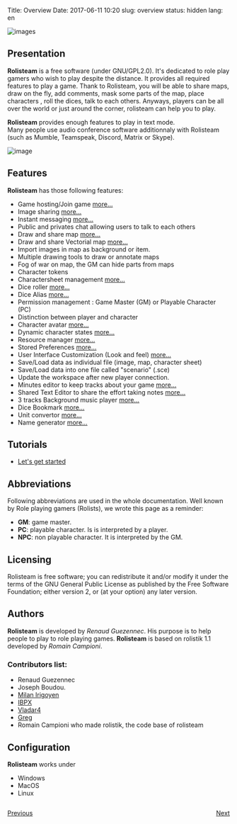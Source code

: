 Title: Overview
Date: 2017-06-11 10:20
slug: overview
status: hidden
lang: en

![images]({static}/images/logo_rolisteam.png)

## Presentation

**Rolisteam** is a free software (under GNU/GPL2.0). It's dedicated to role play gamers who wish to play despite the distance. 
It provides all required features to play a game. 
Thank to Rolisteam, you will be able to share maps, draw on the fly, add comments, mask some parts of the map, place characters , roll the dices, talk to each others. 
Anyways, players can be all over the world or just around the corner, rolisteam can help you to play.

**Rolisteam** provides enough features to play in text mode.  
Many people use audio conference software additionnaly with Rolisteam (such as Mumble, Teamspeak, Discord, Matrix or Skype).

![image]({static}/images/charactersheet2.jpg)

## Features

**Rolisteam** has those following features:

-   Game hosting/Join game [more…]({filename}03_firststeps.md)
-   Image sharing [more…]({filename}15_images.md)
-   Instant messaging [more…]({filename}09_chat.md)
-   Public and privates chat allowing users to talk to each others
-   Draw and share map [more…]({filename}16_maps.md)
-   Draw and share Vectorial map [more…]({filename}17_VectorialMap.md)
-   Import images in map as background or item. 
-   Multiple drawing tools to draw or annotate maps
-   Fog of war on map, the GM can hide parts from maps
-   Character tokens
-   Charactersheet management [more…]({filename}20_charactersheet.md)
-   Dice roller [more…]({filename}21_dice_roller.md)
-   Dice Alias [more…]({filename}22_preferences.md)
-   Permission management : Game Master (GM) or Playable Character (PC)
-   Distinction between player and character
-   Character avatar [more…]({filename}08_connected_players.md)
-   Dynamic character states [more…]({filename}22_preferences.md)
-   Resource manager [more…]({filename}10_resources.md)
-   Stored Preferences [more…]({filename}22_preferences.md)
-   User Interface Customization (Look and feel) [more…]({filename}23_look_and_feel.md)
-   Save/Load data as individual file (image, map, character sheet)
-   Save/Load data into one file called "scenario" (.sce)
-   Update the workspace after new player connection.
-   Minutes editor to keep tracks about your game [more…]({filename}18_minutes_editor.md)
-   Shared Text Editor to share the effort taking notes [more…]({filename}19_sharedNotes.md)
-   3 tracks Background music player [more…]({filename}14_music.md)
-   Dice Bookmark [more…]({filename}13_dicebookmark.md)
-   Unit convertor [more…]({filename}12_unitConverter.md)
-   Name generator [more…]({filename}11_nameGenerator.md)

## Tutorials
*   [Let's get started](http://www.rolisteam.org/tutorial01.html)


## Abbreviations

Following abbreviations are used in the whole documentation. Well known
by Role playing gamers (Rolists), we wrote this page as a reminder:

-   **GM**: game master.
-   **PC**: playable character. Is is interpreted by a player.
-   **NPC**: non playable character. It is interpreted by the GM.

## Licensing

Rolisteam is free software; you can redistribute it and/or modify it
under the terms of the GNU General Public License as published by the
Free Software Foundation; either version 2, or (at your option) any
later version.

## Authors

**Rolisteam** is developed by *Renaud Guezennec*. His purpose is to help people to play to role playing games.
**Rolisteam** is based on rolistik 1.1 developed by *Romain Campioni*.

### Contributors list:

-   Renaud Guezennec
-   Joseph Boudou.
-   [Milan Irigoyen](https://github.com/m-irigoyen)
-   [IBPX](https://github.com/IBPX)
-   [Vladar4](https://github.com/Vladar4)
-   [Greg](https://github.com/g76r)
-   Romain Campioni who made rolistik, the code base of rolisteam


## Configuration

**Rolisteam** works under

-   Windows
-   MacOS
-   Linux


<p style="text-align: left; width:49%; display: inline-block;"><a href="/">Previous</a></p>
<p style="text-align: right; width:50%;  display: inline-block;"><a href="/install.html">Next</a></p>
